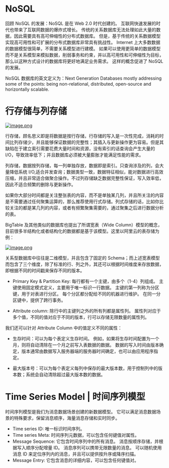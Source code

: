 # NoSQL

回顾 NoSQL 的发展：NoSQL 是在 Web 2.0 时代创建的。 互联网快速发展的时代也带来了互联网数据的爆炸式增长。 传统的关系数据库无法处理如此大量的数据，因此需要具有高可伸缩性的分布式数据库。 但是，基于传统的关系数据模型实现高可用性和可扩展的分布式数据库非常具有挑战性。 Internet 上大多数数据的数据模型很简单，不需要关系模型进行建模。 如果可以使用更简单的数据模型而不是关系模型来模拟数据，削弱事务和约束，并以高可用性和可伸缩性为目标，那么以这种方式设计的数据库将更好地满足业务需求。 这样的概念促进了 NoSQL 的发展。

NoSQL 数据库的英文定义为：Next Generation Databases mostly addressing some of the points: being non-relational, distributed, open-source and horizontally scalable.

# 行存储与列存储

[![image.png](https://i.postimg.cc/L8d2KF7R/image.png)](https://postimg.cc/Wh7QgCTf)

行存储，顾名思义即是将数据是按行存储，行存储的写入是一次性完成，消耗的时间比列存储少，并且能够保证数据的完整性；其插入与更新操作更为容易。但是其缺陷在于建立索引需要花费大量时间和资源，没有索引的话查询会产生大量的 I/O，导致效率低下；并且数据库必须被大量膨胀才能满足性能的需求。

列存储，数据按列存储，每一列单独存放，数据即是索引。只查询涉及的列，会大量降低系统 I/O,适合并发查询；数据类型一致，数据特征相似，能对数据进行高效压缩，并且非常适合做聚合操作。不过列存储缺乏数据完整性保证，写入效率低，因此不适合频繁的删除与更新操作。

如果你大部分时间都是关注整张表的内容，而不是单独某几列，并且所关注的内容是不需要通过任何聚集运算的，那么推荐使用行式存储。列式存储的话，比如你比较关注的都是某几列的内容，或者有频繁聚集需要的，通过聚集之后进行数据分析的表。

BigTable 及其他类似的数据库也提出了所谓宽表（Wide Column）模型的概念，目前很多半结构化或者结构化的数据都是基于该模型。这里以阿里云的表存储为例：

[![image.png](https://i.postimg.cc/zfzm8zkm/image.png)](https://postimg.cc/Js2YQWgK)

关系型数据库中往往是二维模型，并且包含了固定的 Schema；而上述宽表模型而包含了三个维度，除了标准的行、列之外，其还可以根据时间维度来存放数据，即根据不同的时间戳来保存不同的版本。

- Primary Key & Partition Key: 每行都有一个主键，由多个（1-4）列组成。 主键使用固定模式定义，主要用于唯一标识一行数据。 主键的第一列称为分区键，用于对表进行分区。 每个分区都分配给不同的机器进行维护。 在同一分区键中，提供了跨行事务。

- Attribute column: 除行中的主键列之外的所有列都是属性列。 属性列对应于多个值，不同的值对应于不同的版本，行可以存储无限数量的属性列。

我们还可以针对 Attribute Column 中的值定义不同的属性：

- 生存时间：可以为每个表定义生存时间。 例如，如果将生存时间配置为一个月，则将自动清除在一个月之前写入表数据的数据。 数据的写入时间由版本确定，版本通常由数据写入服务器端的服务器时间确定，也可以由应用程序指定。

- 最大版本号：可以为每个表定义每列中保存的最大版本数，用于控制列中的版本数；系统会自动清除超过最大版本数的数据。

# Time Series Model | 时间序列模型

时间序列模型是我们为消息数据场景创建的新数据模型。 它可以满足消息数据场景的特殊要求，保留消息顺序，海量消息存储和实时同步。

- Time series ID: 唯一标识时间序列。
- Time series Meta: 时间序列元数据，可以包含任何键值对属性。
- Message Sequence: 它包含时间序列中的所有消息。 消息按顺序存储，并根据写入顺序分配增量 ID。 消息序列可以携带无限数量的消息。 可以随机使用消息 ID 来定位序列内的消息，并且可以提供按升序或降序扫描。
- Message Entry: 它包含消息的详细内容，可以包含任何键值对。

